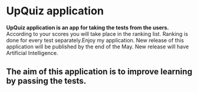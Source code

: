 # UpQuiz application
**UpQuiz application is an app for taking the tests from the users.**
According to your scores you will take place in the ranking list. Ranking is done for every
        test separately.Enjoy my application. New release of this application will be published by the end
        of the May. New release will have Artificial Intelligence.


## The aim of this application is to improve learning by passing the tests.

